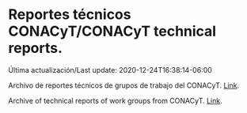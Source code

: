 # Reportes técnicos CONACyT/CONACyT technical reports.

Última actualización/Last update: 2020-12-24T16:38:14-06:00

Archivo de reportes técnicos de grupos de trabajo del CONACyT. [Link](https://coronavirus.conacyt.mx/productos/index.html).

Archive of technical reports of work groups from CONACyT. [Link](https://coronavirus.conacyt.mx/productos/index.html).
